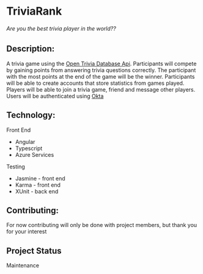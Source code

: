 # TriviaRank

###### Are you the best trivia player in the world??

## Description:

A trivia game using the [Open Trivia Database Api](https://opentdb.com/). Participants will compete by gaining points from answering trivia questions correctly. The participant with the most points at the end of the game will be the winner. Participants will be able to create accounts that store statistics from games played.  Players will be able to join a trivia game, friend and message other players.  Users will be authenticated using [Okta](https://www.okta.com/)

## Technology:
Front End
* Angular 
* Typescript
* Azure Services

Testing
* Jasmine - front end
* Karma - front end
* XUnit - back end

## Contributing:
For now contributing will only be done with project members, but thank you for your interest

## Project Status 
Maintenance
